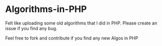 # Algorithms-in-PHP

Felt like uploading some old algorithms that I did in PHP. Please create an issue if you find any bug.

Feel free to fork and contribute if you find any new Algos in PHP

